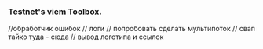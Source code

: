 ### Testnet's viem Toolbox.

//обработчик ошибок 
// логи
// попробовать сделать мультипоток 
// свап тайко туда - сюда
// вывод логотипа и ссылок 